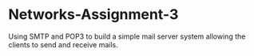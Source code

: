 # Networks-Assignment-3

Using SMTP and POP3 to build a simple mail server system allowing the clients to send and receive mails.
